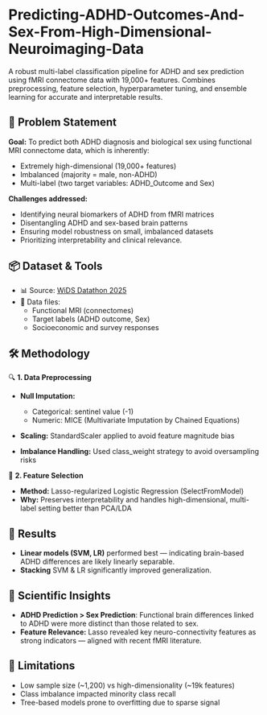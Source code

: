 # Predicting-ADHD-Outcomes-And-Sex-From-High-Dimensional-Neuroimaging-Data
A robust multi-label classification pipeline for ADHD and sex prediction using fMRI connectome data with 19,000+ features. Combines preprocessing, feature selection, hyperparameter tuning, and ensemble learning for accurate and interpretable results.

## 🧠 **Problem Statement**
**Goal:** To predict both ADHD diagnosis and biological sex using functional MRI connectome data, which is inherently:
- Extremely high-dimensional (19,000+ features)
- Imbalanced (majority = male, non-ADHD)
- Multi-label (two target variables: ADHD_Outcome and Sex)

**Challenges addressed:**
- Identifying neural biomarkers of ADHD from fMRI matrices
- Disentangling ADHD and sex-based brain patterns
- Ensuring model robustness on small, imbalanced datasets
- Prioritizing interpretability and clinical relevance.

## 📦 **Dataset & Tools**
- 📊 Source: [WiDS Datathon 2025](https://www.kaggle.com/competitions/widsdatathon2025)
- 💽 Data files:
    - Functional MRI (connectomes)
    - Target labels (ADHD outcome, Sex)
    - Socioeconomic and survey responses

## 🛠️ **Methodology**
🔍 **1. Data Preprocessing**
- **Null Imputation:**
  
     - Categorical: sentinel value (-1)
     - Numeric: MICE (Multivariate Imputation by Chained Equations)  
     
- **Scaling:** StandardScaler applied to avoid feature magnitude bias
- **Imbalance Handling:** Used class_weight strategy to avoid oversampling risks

🔎 **2. Feature Selection**
- **Method:** Lasso-regularized Logistic Regression (SelectFromModel)
- **Why:** Preserves interpretability and handles high-dimensional, multi-label setting better than PCA/LDA

## 🧠 **Results**
- **Linear models (SVM, LR)** performed best — indicating brain-based ADHD differences are likely linearly separable.
- **Stacking** SVM & LR significantly improved generalization.

## 🧩 **Scientific Insights**
- **ADHD Prediction > Sex Prediction**: Functional brain differences linked to ADHD were more distinct than those related to sex.
- **Feature Relevance:** Lasso revealed key neuro-connectivity features as strong indicators — aligned with recent fMRI literature.

## 🚧 **Limitations**
- Low sample size (~1,200) vs high-dimensionality (~19k features)
- Class imbalance impacted minority class recall
- Tree-based models prone to overfitting due to sparse signal
